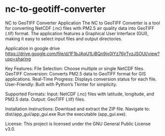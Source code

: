 # nc-to-geotiff-converter

NC to GeoTIFF Converter Application
The NC to GeoTIFF Converter is a tool for converting NetCDF (.nc) files with PM2.5 air quality data into GeoTIFF (.tif) format. The application features a Graphical User Interface (GUI), making it easy to select input files and output directories.

Application in google drive
https://drive.google.com/file/d/1F1bJAqU1LjBQn9jx0IYz76jrTyzJSOUl/view?usp=sharing

Key Features:
File Selection: Choose multiple or single NetCDF files.
GeoTIFF Conversion: Converts PM2.5 data to GeoTIFF format for GIS applications.
Real-Time Progress: Displays conversion status for each file.
User-Friendly: Built with Python’s Tkinter for simplicity.

Supported Formats:
Input: NetCDF (.nc) files with latitude, longitude, and PM2.5 data.
Output: GeoTIFF (.tif) files.

Installation Instructions:
Download and extract the ZIP file.
Navigate to:
dist/app_gui/app_gui.exe
Run the executable (app_gui.exe).

License:
This project is licensed under the GNU General Public License v3.0.

